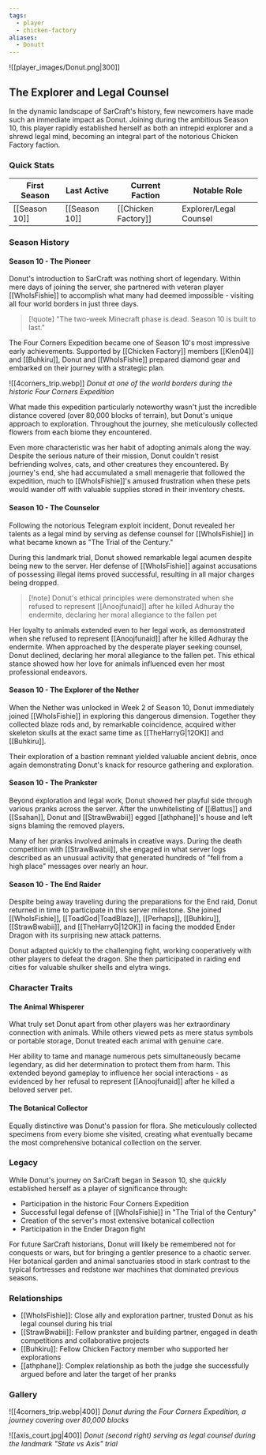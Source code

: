 ```yaml
---
tags:
  - player
  - chicken-factory
aliases:
  - Donutt
---
```


![[player_images/Donut.png|300]]   
## The Explorer and Legal Counsel

In the dynamic landscape of SarCraft's history, few newcomers have made such an immediate impact as Donut. Joining during the ambitious Season 10, this player rapidly established herself as both an intrepid explorer and a shrewd legal mind, becoming an integral part of the notorious Chicken Factory faction.

### Quick Stats

| First Season | Last Active | Current Faction | Notable Role |
| ------------ | ----------- | --------------- | ------------ |
| [[Season 10]] | [[Season 10]] | [[Chicken Factory]] | Explorer/Legal Counsel |

### Season History

#### Season 10 - The Pioneer

Donut's introduction to SarCraft was nothing short of legendary. Within mere days of joining the server, she partnered with veteran player [[WhoIsFishie]] to accomplish what many had deemed impossible - visiting all four world borders in just three days.

> [!quote] "The two-week Minecraft phase is dead. Season 10 is built to last."

The Four Corners Expedition became one of Season 10's most impressive early achievements. Supported by [[Chicken Factory]] members [[Klen04]] and [[Buhkiru]], Donut and [[WhoIsFishie]] prepared diamond gear and embarked on their journey with a strategic plan.

![[4corners_trip.webp]] _Donut at one of the world borders during the historic Four Corners Expedition_

What made this expedition particularly noteworthy wasn't just the incredible distance covered (over 80,000 blocks of terrain), but Donut's unique approach to exploration. Throughout the journey, she meticulously collected flowers from each biome they encountered.

Even more characteristic was her habit of adopting animals along the way. Despite the serious nature of their mission, Donut couldn't resist befriending wolves, cats, and other creatures they encountered. By journey's end, she had accumulated a small menagerie that followed the expedition, much to [[WhoIsFishie]]'s amused frustration when these pets would wander off with valuable supplies stored in their inventory chests.

#### Season 10 - The Counselor

Following the notorious Telegram exploit incident, Donut revealed her talents as a legal mind by serving as defense counsel for [[WhoIsFishie]] in what became known as "The Trial of the Century."

During this landmark trial, Donut showed remarkable legal acumen despite being new to the server. Her defense of [[WhoIsFishie]] against accusations of possessing illegal items proved successful, resulting in all major charges being dropped.

> [!note] Donut's ethical principles were demonstrated when she refused to represent [[Anoojfunaid]] after he killed Adhuray the endermite, declaring her moral allegiance to the fallen pet

Her loyalty to animals extended even to her legal work, as demonstrated when she refused to represent [[Anoojfunaid]] after he killed Adhuray the endermite. When approached by the desperate player seeking counsel, Donut declined, declaring her moral allegiance to the fallen pet. This ethical stance showed how her love for animals influenced even her most professional endeavors.

#### Season 10 - The Explorer of the Nether

When the Nether was unlocked in Week 2 of Season 10, Donut immediately joined [[WhoIsFishie]] in exploring this dangerous dimension. Together they collected blaze rods and, by remarkable coincidence, acquired wither skeleton skulls at the exact same time as [[TheHarryG|12OK]] and [[Buhkiru]].

Their exploration of a bastion remnant yielded valuable ancient debris, once again demonstrating Donut's knack for resource gathering and exploration.

#### Season 10 - The Prankster

Beyond exploration and legal work, Donut showed her playful side through various pranks across the server. After the unwhitelisting of [[iBattus]] and [[Ssahan]], Donut and [[StrawBwabii]] egged [[athphane]]'s house and left signs blaming the removed players.

Many of her pranks involved animals in creative ways. During the death competition with [[StrawBwabii]], she engaged in what server logs described as an unusual activity that generated hundreds of "fell from a high place" messages over nearly an hour.

#### Season 10 - The End Raider

Despite being away traveling during the preparations for the End raid, Donut returned in time to participate in this server milestone. She joined [[WhoIsFishie]], [[ToadGod|ToadBlaze]], [[Perhaps]], [[Buhkiru]], [[StrawBwabii]], and [[TheHarryG|12OK]] in facing the modded Ender Dragon with its surprising new attack patterns.

Donut adapted quickly to the challenging fight, working cooperatively with other players to defeat the dragon. She then participated in raiding end cities for valuable shulker shells and elytra wings.

### Character Traits

#### The Animal Whisperer

What truly set Donut apart from other players was her extraordinary connection with animals. While others viewed pets as mere status symbols or portable storage, Donut treated each animal with genuine care.

Her ability to tame and manage numerous pets simultaneously became legendary, as did her determination to protect them from harm. This extended beyond gameplay to influence her social interactions - as evidenced by her refusal to represent [[Anoojfunaid]] after he killed a beloved server pet.

#### The Botanical Collector

Equally distinctive was Donut's passion for flora. She meticulously collected specimens from every biome she visited, creating what eventually became the most comprehensive botanical collection on the server.

### Legacy

While Donut's journey on SarCraft began in Season 10, she quickly established herself as a player of significance through:

- Participation in the historic Four Corners Expedition
- Successful legal defense of [[WhoIsFishie]] in "The Trial of the Century"
- Creation of the server's most extensive botanical collection
- Participation in the Ender Dragon fight

For future SarCraft historians, Donut will likely be remembered not for conquests or wars, but for bringing a gentler presence to a chaotic server. Her botanical garden and animal sanctuaries stood in stark contrast to the typical fortresses and redstone war machines that dominated previous seasons.

### Relationships

- [[WhoIsFishie]]: Close ally and exploration partner, trusted Donut as his legal counsel during his trial
- [[StrawBwabii]]: Fellow prankster and building partner, engaged in death competitions and collaborative projects
- [[Buhkiru]]: Fellow Chicken Factory member who supported her explorations
- [[athphane]]: Complex relationship as both the judge she successfully argued before and later the target of her pranks

### Gallery

![[4corners_trip.webp|400]] 
_Donut during the Four Corners Expedition, a journey covering over
80,000 blocks_

![[axis_court.jpg|400]] 
_Donut (second right) serving as legal counsel during the landmark "State vs Axis" trial_